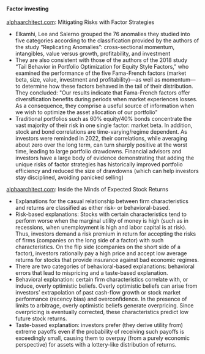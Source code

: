 #### Factor investing

[alphaarchitect.com](https://alphaarchitect.com/2023/01/mitigating-risks-with-factor-strategies/): Mitigating Risks with Factor Strategies
- Elkamhi, Lee and Salerno grouped the 76 anomalies they studied into five categories according to the classification provided by the authors of the study “Replicating Anomalies”: cross-sectional momentum, intangibles, value versus growth, profitability, and investment
- They are also consistent with those of the authors of the 2018 study “Tail Behavior in Portfolio Optimization for Equity Style Factors,” who examined the performance of the five Fama-French factors (market beta, size, value, investment and profitability)—as well as momentum—to determine how these factors behaved in the tail of their distribution. They concluded: "Our results indicate that Fama-French factors offer diversification benefits during periods when market experiences losses. As a consequence, they comprise a useful source of information when we wish to optimize the asset allocation of our portfolio"
- Traditional portfolios such as 60% equity/40% bonds concentrate the vast majority of their risk in one single factor: market beta. In addition, stock and bond correlations are time-varying/regime dependent. As investors were reminded in 2022, their correlations, while averaging about zero over the long term, can turn sharply positive at the worst time, leading to large portfolio drawdowns. Financial advisors and investors have a large body of evidence demonstrating that adding the unique risks of factor strategies has historically improved portfolio efficiency and reduced the size of drawdowns (which can help investors stay disciplined, avoiding panicked selling)

[alphaarchitect.com](https://alphaarchitect.com/2023/02/expected-stock-returns/): Inside the Minds of Expected Stock Returns
- Explanations for the casual relationship between firm characteristics and returns are classified as either risk- or behavioral-based.
- Risk-based explanations: Stocks with certain characteristics tend to perform worse when the marginal utility of money is high (such as in recessions, when unemployment is high and labor capital is at risk). Thus, investors demand a risk premium in return for accepting the risks of firms (companies on the long side of a factor) with such characteristics. On the flip side (companies on the short side of a factor), investors rationally pay a high price and accept low average returns for stocks that provide insurance against bad economic regimes.
- There are two categories of behavioral-based explanations: behavioral errors that lead to mispricing and a taste-based explanation.
- Behavioral explanation: certain firm characteristics correlate with, or induce, overly optimistic beliefs. Overly optimistic beliefs can arise from investors’ extrapolation of past cash-flow growth or stock market performance (recency bias) and overconfidence. In the presence of limits to arbitrage, overly optimistic beliefs generate overpricing. Since overpricing is eventually corrected, these characteristics predict low future stock returns.
- Taste-based explanation: investors prefer (they derive utility from) extreme payoffs even if the probability of receiving such payoffs is exceedingly small, causing them to overpay (from a purely economic perspective) for assets with a lottery-like distribution of returns.

